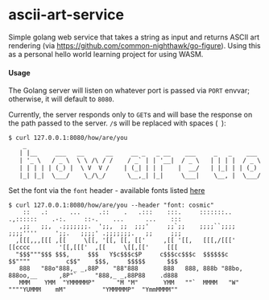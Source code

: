 # ascii-art-service
Simple golang web service that takes a string as input and returns ASCII art rendering (via https://github.com/common-nighthawk/go-figure). Using this as a personal hello world learning project for using WASM.

#### Usage

The Golang server will listen on whatever port is passed via `PORT` envvar; otherwise, it will default to `8080`.

Currently, the server responds only to `GET`s and will base the response on the path passed to the server. `/`s will be replaced with spaces (` `):

```default
$ curl 127.0.0.1:8080/how/are/you
    _
   | |__     ___   __      __     __ _   _ __    ___     _   _    ___    _   _
   | '_ \   / _ \  \ \ /\ / /    / _` | | '__|  / _ \   | | | |  / _ \  | | | |
   | | | | | (_) |  \ V  V /    | (_| | | |    |  __/   | |_| | | (_) | | |_| |
   |_| |_|  \___/    \_/\_/      \__,_| |_|     \___|    \__, |  \___/   \__,_|
```

Set the font via the `font` header - available fonts listed [here](https://github.com/common-nighthawk/go-figure#supported-fonts)
```Testing a font via the font header
$ curl 127.0.0.1:8080/how/are/you --header "font: cosmic"
    ::   .:      ...     .::    .   .:::    :::.     :::::::..   .,::::::    .-:.     ::-.    ...      ...    :::
   ,;;   ;;,  .;;;;;;;.  ';;,  ;;  ;;;'     ;;`;;    ;;;;``;;;;  ;;;;''''     ';;.   ;;;;' .;;;;;;;.   ;;     ;;;
  ,[[[,,,[[[ ,[[     \[[, '[[, [[, [['     ,[[ '[[,   [[[,/[[['   [[cccc        '[[,[[['  ,[[     \[[,[['     [[[
  "$$$"""$$$ $$$,     $$$   Y$c$$$c$P     c$$$cc$$$c  $$$$$$c     $$""""          c$$"    $$$,     $$$$$      $$$
   888   "88o"888,_ _,88P    "88"888       888   888, 888b "88bo, 888oo,__      ,8P"`     "888,_ _,88P88    .d888
   MMM    YMM  "YMMMMMP"      "M "M"       YMM   ""`  MMMM   "W"  """"YUMMM    mM"          "YMMMMMP"  "YmmMMMM""
```

